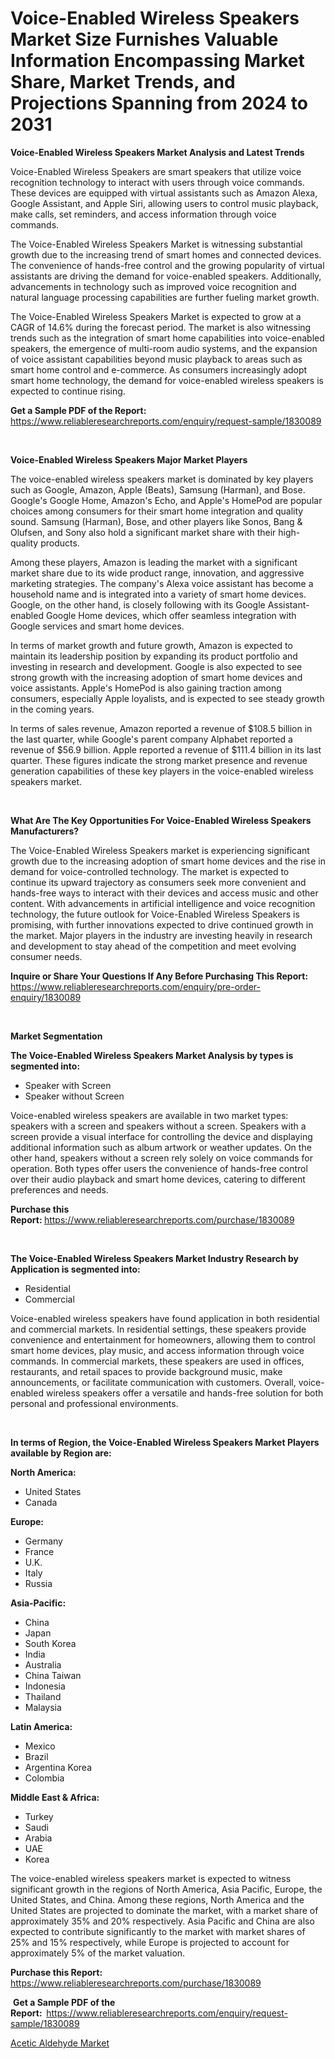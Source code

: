 <p><h1>Voice-Enabled Wireless Speakers Market Size Furnishes Valuable Information Encompassing Market Share, Market Trends, and Projections Spanning from 2024 to 2031</h1></p><p><strong>Voice-Enabled Wireless Speakers Market Analysis and Latest Trends</strong></p>
<p><p>Voice-Enabled Wireless Speakers are smart speakers that utilize voice recognition technology to interact with users through voice commands. These devices are equipped with virtual assistants such as Amazon Alexa, Google Assistant, and Apple Siri, allowing users to control music playback, make calls, set reminders, and access information through voice commands.</p><p>The Voice-Enabled Wireless Speakers Market is witnessing substantial growth due to the increasing trend of smart homes and connected devices. The convenience of hands-free control and the growing popularity of virtual assistants are driving the demand for voice-enabled speakers. Additionally, advancements in technology such as improved voice recognition and natural language processing capabilities are further fueling market growth.</p><p>The Voice-Enabled Wireless Speakers Market is expected to grow at a CAGR of 14.6% during the forecast period. The market is also witnessing trends such as the integration of smart home capabilities into voice-enabled speakers, the emergence of multi-room audio systems, and the expansion of voice assistant capabilities beyond music playback to areas such as smart home control and e-commerce. As consumers increasingly adopt smart home technology, the demand for voice-enabled wireless speakers is expected to continue rising.</p></p>
<p><strong>Get a Sample PDF of the Report:&nbsp;</strong> <a href="https://www.reliableresearchreports.com/enquiry/request-sample/1830089">https://www.reliableresearchreports.com/enquiry/request-sample/1830089</a></p>
<p>&nbsp;</p>
<p><strong>Voice-Enabled Wireless Speakers Major Market Players</strong></p>
<p><p>The voice-enabled wireless speakers market is dominated by key players such as Google, Amazon, Apple (Beats), Samsung (Harman), and Bose. Google's Google Home, Amazon's Echo, and Apple's HomePod are popular choices among consumers for their smart home integration and quality sound. Samsung (Harman), Bose, and other players like Sonos, Bang & Olufsen, and Sony also hold a significant market share with their high-quality products.</p><p>Among these players, Amazon is leading the market with a significant market share due to its wide product range, innovation, and aggressive marketing strategies. The company's Alexa voice assistant has become a household name and is integrated into a variety of smart home devices. Google, on the other hand, is closely following with its Google Assistant-enabled Google Home devices, which offer seamless integration with Google services and smart home devices.</p><p>In terms of market growth and future growth, Amazon is expected to maintain its leadership position by expanding its product portfolio and investing in research and development. Google is also expected to see strong growth with the increasing adoption of smart home devices and voice assistants. Apple's HomePod is also gaining traction among consumers, especially Apple loyalists, and is expected to see steady growth in the coming years.</p><p>In terms of sales revenue, Amazon reported a revenue of $108.5 billion in the last quarter, while Google's parent company Alphabet reported a revenue of $56.9 billion. Apple reported a revenue of $111.4 billion in its last quarter. These figures indicate the strong market presence and revenue generation capabilities of these key players in the voice-enabled wireless speakers market.</p></p>
<p>&nbsp;</p>
<p><strong>What Are The Key Opportunities For Voice-Enabled Wireless Speakers Manufacturers?</strong></p>
<p><p>The Voice-Enabled Wireless Speakers market is experiencing significant growth due to the increasing adoption of smart home devices and the rise in demand for voice-controlled technology. The market is expected to continue its upward trajectory as consumers seek more convenient and hands-free ways to interact with their devices and access music and other content. With advancements in artificial intelligence and voice recognition technology, the future outlook for Voice-Enabled Wireless Speakers is promising, with further innovations expected to drive continued growth in the market. Major players in the industry are investing heavily in research and development to stay ahead of the competition and meet evolving consumer needs.</p></p>
<p><strong>Inquire or Share Your Questions If Any Before Purchasing This Report:</strong> <a href="https://www.reliableresearchreports.com/enquiry/pre-order-enquiry/1830089">https://www.reliableresearchreports.com/enquiry/pre-order-enquiry/1830089</a></p>
<p>&nbsp;</p>
<p><strong>Market Segmentation</strong></p>
<p><strong>The Voice-Enabled Wireless Speakers Market Analysis by types is segmented into:</strong></p>
<p><ul><li>Speaker with Screen</li><li>Speaker without Screen</li></ul></p>
<p><p>Voice-enabled wireless speakers are available in two market types: speakers with a screen and speakers without a screen. Speakers with a screen provide a visual interface for controlling the device and displaying additional information such as album artwork or weather updates. On the other hand, speakers without a screen rely solely on voice commands for operation. Both types offer users the convenience of hands-free control over their audio playback and smart home devices, catering to different preferences and needs.</p></p>
<p><strong>Purchase this Report:&nbsp;</strong><a href="https://www.reliableresearchreports.com/purchase/1830089">https://www.reliableresearchreports.com/purchase/1830089</a></p>
<p>&nbsp;</p>
<p><strong>The Voice-Enabled Wireless Speakers Market Industry Research by Application is segmented into:</strong></p>
<p><ul><li>Residential</li><li>Commercial</li></ul></p>
<p><p>Voice-enabled wireless speakers have found application in both residential and commercial markets. In residential settings, these speakers provide convenience and entertainment for homeowners, allowing them to control smart home devices, play music, and access information through voice commands. In commercial markets, these speakers are used in offices, restaurants, and retail spaces to provide background music, make announcements, or facilitate communication with customers. Overall, voice-enabled wireless speakers offer a versatile and hands-free solution for both personal and professional environments.</p></p>
<p>&nbsp;</p>
<p><strong>In terms of Region, the Voice-Enabled Wireless Speakers Market Players available by Region are:</strong></p>
<p>
    <p> <strong> North America: </strong>
        <ul>
            <li>United States</li>
            <li>Canada</li>
        </ul>
        </p> 
    <p> <strong> Europe: </strong>
        <ul>
            <li>Germany</li>
            <li>France</li>
            <li>U.K.</li>
            <li>Italy</li>
            <li>Russia</li>
        </ul>
        </p> 
    <p> <strong> Asia-Pacific: </strong>
        <ul>
            <li>China</li>
            <li>Japan</li>
            <li>South Korea</li>
            <li>India</li>
            <li>Australia</li>
            <li>China Taiwan</li>
            <li>Indonesia</li>
            <li>Thailand</li>
            <li>Malaysia</li>
        </ul>
        </p> 
    <p> <strong> Latin America: </strong>
        <ul>
            <li>Mexico</li>
            <li>Brazil</li>
            <li>Argentina Korea</li>
            <li>Colombia</li>
        </ul>
        </p> 
    <p> <strong> Middle East & Africa: </strong>
        <ul>
            <li>Turkey</li>
            <li>Saudi</li>
            <li>Arabia</li>
            <li>UAE</li>
            <li>Korea</li>
        </ul>
    </p>
    </p>
<p><p>The voice-enabled wireless speakers market is expected to witness significant growth in the regions of North America, Asia Pacific, Europe, the United States, and China. Among these regions, North America and the United States are projected to dominate the market, with a market share of approximately 35% and 20% respectively. Asia Pacific and China are also expected to contribute significantly to the market with market shares of 25% and 15% respectively, while Europe is projected to account for approximately 5% of the market valuation.</p></p>
<p><strong>Purchase this Report: </strong><a href="https://www.reliableresearchreports.com/purchase/1830089">https://www.reliableresearchreports.com/purchase/1830089</a></p>
<p>&nbsp;<strong>Get a Sample PDF of the Report:&nbsp;&nbsp;</strong><a href="https://www.reliableresearchreports.com/enquiry/request-sample/1830089">https://www.reliableresearchreports.com/enquiry/request-sample/1830089</a></p>
<p><strong></strong></p>
<p><p><a href="https://invited-way-688.notion.site/Acetic-Aldehyde-Market-Size-Global-Industry-Overview-Market-Segmentation-and-Forecast-2024-to-203-129b9420f0744d08b6faf51c9e25753e">Acetic Aldehyde Market</a></p></p>
